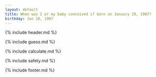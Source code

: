 ```yaml
---
layout: default
title: When was I or my baby conceived if born on January 28, 1907?
birthday: Jan 28, 1907
---
```


{% include header.md %}

{% include guess.md %}

{% include calculate.md %}

{% include safety.md %}

{% include footer.md %}



